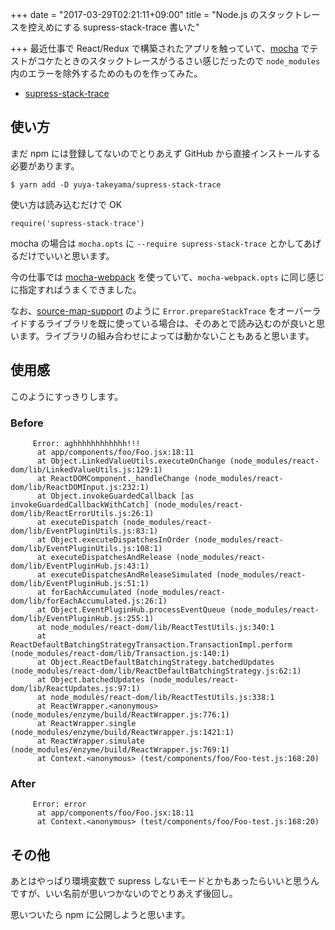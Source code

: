 +++
date = "2017-03-29T02:21:11+09:00"
title = "Node.js のスタックトレースを控えめにする supress-stack-trace 書いた"

+++
最近仕事で React/Redux で構築されたアプリを触っていて、[mocha](https://mochajs.org/) でテストがコケたときのスタックトレースがうるさい感じだったので `node_modules` 内のエラーを除外するためのものを作ってみた。

* [supress-stack-trace](https://github.com/yuya-takeyama/supress-stack-trace)

## 使い方

まだ npm には登録してないのでとりあえず GitHub から直接インストールする必要があります。

```
$ yarn add -D yuya-takeyama/supress-stack-trace
```

使い方は読み込むだけで OK

```
require('supress-stack-trace')
```

mocha の場合は `mocha.opts` に `--require supress-stack-trace` とかしてあげるだけでいいと思います。

今の仕事では [mocha-webpack](https://www.npmjs.com/package/mocha-webpack) を使っていて、`mocha-webpack.opts` に同じ感じに指定すればうまくできました。

なお、[source-map-support](https://github.com/evanw/node-source-map-support) のように `Error.prepareStackTrace` をオーバーライドするライブラリを既に使っている場合は、そのあとで読み込むのが良いと思います。ライブラリの組み合わせによっては動かないこともあると思います。

## 使用感

このようにすっきりします。

### Before

```
     Error: aghhhhhhhhhhhh!!!
      at app/components/foo/Foo.jsx:18:11
      at Object.LinkedValueUtils.executeOnChange (node_modules/react-dom/lib/LinkedValueUtils.js:129:1)
      at ReactDOMComponent._handleChange (node_modules/react-dom/lib/ReactDOMInput.js:232:1)
      at Object.invokeGuardedCallback [as invokeGuardedCallbackWithCatch] (node_modules/react-dom/lib/ReactErrorUtils.js:26:1)
      at executeDispatch (node_modules/react-dom/lib/EventPluginUtils.js:83:1)
      at Object.executeDispatchesInOrder (node_modules/react-dom/lib/EventPluginUtils.js:108:1)
      at executeDispatchesAndRelease (node_modules/react-dom/lib/EventPluginHub.js:43:1)
      at executeDispatchesAndReleaseSimulated (node_modules/react-dom/lib/EventPluginHub.js:51:1)
      at forEachAccumulated (node_modules/react-dom/lib/forEachAccumulated.js:26:1)
      at Object.EventPluginHub.processEventQueue (node_modules/react-dom/lib/EventPluginHub.js:255:1)
      at node_modules/react-dom/lib/ReactTestUtils.js:340:1
      at ReactDefaultBatchingStrategyTransaction.TransactionImpl.perform (node_modules/react-dom/lib/Transaction.js:140:1)
      at Object.ReactDefaultBatchingStrategy.batchedUpdates (node_modules/react-dom/lib/ReactDefaultBatchingStrategy.js:62:1)
      at Object.batchedUpdates (node_modules/react-dom/lib/ReactUpdates.js:97:1)
      at node_modules/react-dom/lib/ReactTestUtils.js:338:1
      at ReactWrapper.<anonymous> (node_modules/enzyme/build/ReactWrapper.js:776:1)
      at ReactWrapper.single (node_modules/enzyme/build/ReactWrapper.js:1421:1)
      at ReactWrapper.simulate (node_modules/enzyme/build/ReactWrapper.js:769:1)
      at Context.<anonymous> (test/components/foo/Foo-test.js:168:20)
```

### After

```
     Error: error
      at app/components/foo/Foo.jsx:18:11
      at Context.<anonymous> (test/components/foo/Foo-test.js:168:20)
```

## その他

あとはやっぱり環境変数で supress しないモードとかもあったらいいと思うんですが、いい名前が思いつかないのでとりあえず後回し。

思いついたら npm に公開しようと思います。

